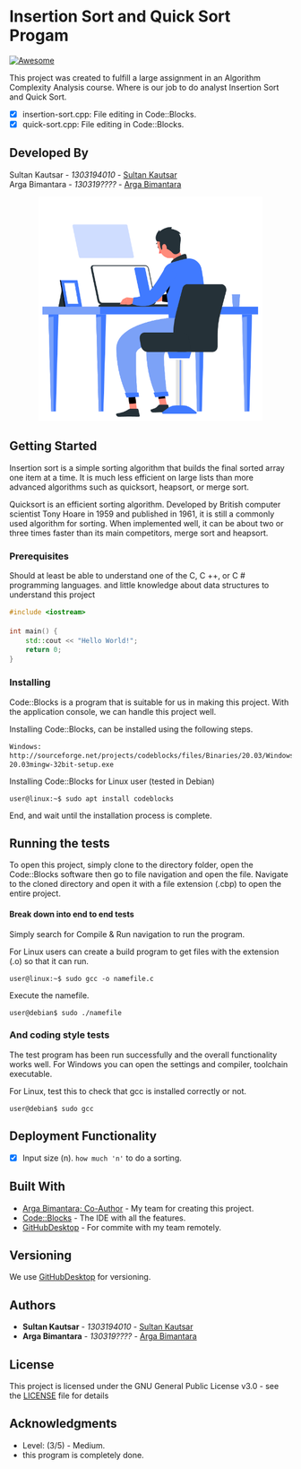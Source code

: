 # Insertion Sort and Quick Sort Progam

[![Awesome](https://cdn.rawgit.com/sindresorhus/awesome/d7305f38d29fed78fa85652e3a63e154dd8e8829/media/badge.svg)](https://github.com/sindresorhus/awesome)

This project was created to fulfill a large assignment in an Algorithm Complexity Analysis course. Where is our job to do analyst Insertion Sort and Quick Sort.
- [x] insertion-sort.cpp: File editing in Code::Blocks.
- [x] quick-sort.cpp: File editing in Code::Blocks.

## Developed By

Sultan Kautsar - *1303194010* - [Sultan Kautsar](https://github.com/bydzen)<br>
Arga Bimantara - *130319????* - [Arga Bimantara](https://github.com/#)

<p align="center">
  <img weight="400px" height="400px" src="https://github.com/bydzen/TubesMultiLinklist_ASD_DataBerobat/blob/master/Data%20Berobat/img/lottie2.gif">
</p>

## Getting Started

Insertion sort is a simple sorting algorithm that builds the final sorted array one item at a time. It is much less efficient on large lists than more advanced algorithms such as quicksort, heapsort, or merge sort.

Quicksort is an efficient sorting algorithm. Developed by British computer scientist Tony Hoare in 1959 and published in 1961, it is still a commonly used algorithm for sorting. When implemented well, it can be about two or three times faster than its main competitors, merge sort and heapsort.

### Prerequisites

Should at least be able to understand one of the C, C ++, or C # programming languages. and little knowledge about data structures to understand this project

```cpp
#include <iostream>

int main() {
    std::cout << "Hello World!";
    return 0;
}
```

### Installing

Code::Blocks is a program that is suitable for us in making this project. With the application console, we can handle this project well.

Installing Code::Blocks, can be installed using the following steps.

```
Windows: http://sourceforge.net/projects/codeblocks/files/Binaries/20.03/Windows/32bit/codeblocks-20.03mingw-32bit-setup.exe
```

Installing Code::Blocks for Linux user (tested in Debian)

```
user@linux:~$ sudo apt install codeblocks
```

End, and wait until the installation process is complete.

## Running the tests

To open this project, simply clone to the directory folder, open the Code::Blocks software then go to file navigation and open the file. Navigate to the cloned directory and open it with a file extension (.cbp) to open the entire project.

#### Break down into end to end tests

Simply search for Compile & Run navigation to run the program.

For Linux users can create a build program to get files with the extension (.o) so that it can run. 

```
user@linux:~$ sudo gcc -o namefile.c
```

Execute the namefile.

```
user@debian$ sudo ./namefile
```
### And coding style tests

The test program has been run successfully and the overall functionality works well. For Windows you can open the settings and compiler, toolchain executable.

For Linux, test this to check that gcc is installed correctly or not.

```
user@debian$ sudo gcc
```


## Deployment Functionality

- [x] Input size (n). ```how much 'n'``` to do a sorting.

## Built With

* [Arga Bimantara; Co-Author](https://github.com/#) - My team for creating this project.
* [Code::Blocks](http://www.codeblocks.org/home) - The IDE with all the features.
* [GitHubDesktop](https://desktop.github.com/) - For commite with my team remotely.

## Versioning

We use [GitHubDesktop](https://desktop.github.com/) for versioning.

## Authors

* **Sultan Kautsar** - *1303194010* - [Sultan Kautsar](https://github.com/bydzen)
* **Arga Bimantara** - *130319????* - [Arga Bimantara](https://github.com/#)

## License

This project is licensed under the GNU General Public License v3.0 - see the [LICENSE](https://github.com/bydzen/insertion-sort-and-quick-sort/blob/main/LICENSE) file for details

## Acknowledgments

* Level: (3/5) - Medium.
* this program is completely done.
